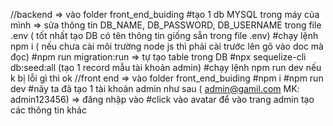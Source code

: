 //backend => vào folder front_end_buiding
#tạo 1 db MYSQL trong máy của mình => sửa thông tin DB_NAME, DB_PASSWORD, DB_USERNAME trong file .env ( tốt nhất tạo DB có tên thông tin giống sẵn trong file .env)
#chạy lệnh npm i ( nếu chưa cài môi trường node js thì phải cài trước lên gõ vào doc mà đọc)
#npm run migration:run => tự tạo table trong DB
#npx sequelize-cli db:seed:all (tạo 1 record mẫu tài khoản admin)
#chạy lệnh npm run dev nếu k bị lỗi gì thì ok
//front end => vào folder front_end_buiding
#npm i
#npm run dev
#nãy ta đã tạo 1 tài khoản admin như sau ( admin@gamil.com MK: admin123456) => đăng nhập vào
#click vào avatar để vào trang admin tạo các thông tin khác
